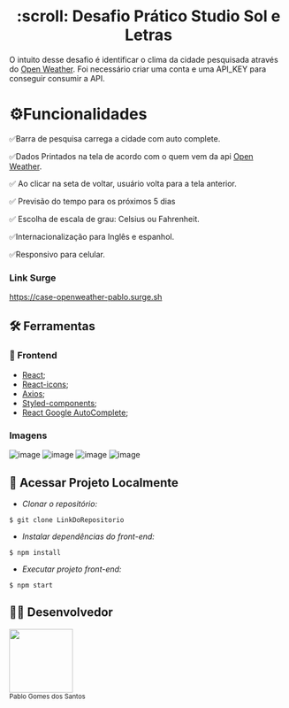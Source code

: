 <h1 align="center"> :scroll: Desafio Prático Studio Sol e Letras </h1>

O intuito desse desafio é identificar o clima da cidade pesquisada através do [Open Weather](https://openweathermap.org).
Foi necessário criar uma conta e uma API_KEY para conseguir consumir a API. 

#  ⚙️Funcionalidades

✅Barra de pesquisa carrega a cidade com auto complete.

✅Dados Printados na tela de acordo com o quem vem da api [Open Weather](https://openweathermap.org).

✅ Ao clicar na seta de voltar, usuário volta para a tela anterior.

✅ Previsão do tempo para os próximos 5 dias

✅ Escolha de escala de grau: Celsius ou Fahrenheit.

✅Internacionalização para Inglês e espanhol.

✅Responsivo para celular.


### Link Surge 
https://case-openweather-pablo.surge.sh

## :hammer_and_wrench: Ferramentas 
### 🍮 Frontend
- [React](https://pt-br.reactjs.org/);
- [React-icons](https://react-icons.github.io/react-icons/);
- [Axios](https://axios-http.com/ptbr/docs/intro/);
- [Styled-components](https://styled-components.com/docs/);
- [React Google AutoComplete](https://www.npmjs.com/package/react-google-autocomplete#useplaceswidget);

### Imagens
![image](https://user-images.githubusercontent.com/84820536/185392066-6df44bcb-e8d4-4738-929c-0ad84ca9c565.png)
![image](https://user-images.githubusercontent.com/84820536/185392259-12f25ad2-67e2-4e8a-96a4-4720eb91582a.png)
![image](https://user-images.githubusercontent.com/84820536/185392330-cc5e28bb-dd9d-4823-81bf-55195350858c.png)
![image](https://user-images.githubusercontent.com/84820536/185392435-8462ed69-25cf-4f58-8dad-e91214e99f12.png)

## 📁 Acessar Projeto Localmente

- *Clonar o repositório:*

```
$ git clone LinkDoRepositorio
```
- *Instalar dependências do front-end:*
```
$ npm install
```
- *Executar projeto front-end:*
```
$ npm start
```
## 👨‍💻 Desenvolvedor

<img src="https://avatars.githubusercontent.com/u/84820536?v=4" width=115> <br><sub>Pablo Gomes dos Santos</sub>


